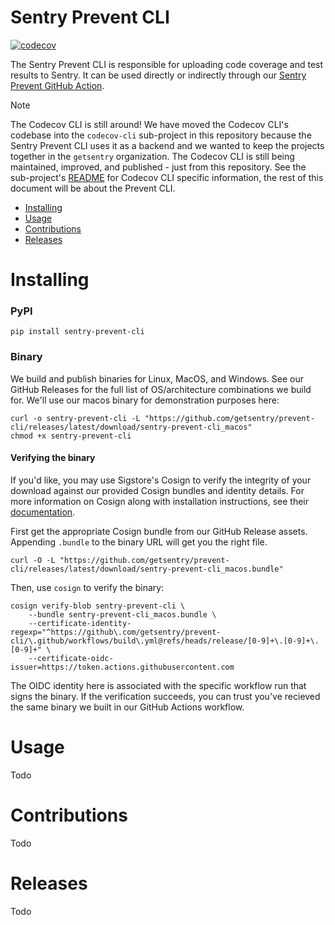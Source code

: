 # Sentry Prevent CLI

[![codecov](https://codecov.io/gh/getsentry/prevent-cli/branch/main/graph/badge.svg)](https://codecov.io/gh/getsentry/prevent-cli)

The Sentry Prevent CLI is responsible for uploading code coverage and test results to Sentry. It can be used directly or indirectly through our [Sentry Prevent GitHub Action](https://github.com/getsentry/prevent-action).

> [!NOTE]  
> The Codecov CLI is still around! We have moved the Codecov CLI's codebase into the `codecov-cli` sub-project in this repository because the Sentry Prevent CLI uses it as a backend and we wanted to keep the projects together in the `getsentry` organization. The Codecov CLI is still being maintained, improved, and published - just from this repository. See the sub-project's [README](/codecov-cli/README.md) for Codecov CLI specific information, the rest of this document will be about the Prevent CLI.

- [Installing](#installing)
- [Usage](#usage)
- [Contributions](#contributions)
- [Releases](#releases)

# Installing

### PyPI

```
pip install sentry-prevent-cli
```

### Binary

We build and publish binaries for Linux, MacOS, and Windows. See our GitHub Releases for the full list of OS/architecture combinations we build for. We'll use our macos binary for demonstration purposes here:
```
curl -o sentry-prevent-cli -L "https://github.com/getsentry/prevent-cli/releases/latest/download/sentry-prevent-cli_macos"
chmod +x sentry-prevent-cli
```

#### Verifying the binary
If you'd like, you may use Sigstore's Cosign to verify the integrity of your download against our provided Cosign bundles and identity details. For more information on Cosign along with installation instructions, see their [documentation](https://docs.sigstore.dev/cosign/system_config/installation).

First get the appropriate Cosign bundle from our GitHub Release assets. Appending `.bundle` to the binary URL will get you the right file.
```
curl -O -L "https://github.com/getsentry/prevent-cli/releases/latest/download/sentry-prevent-cli_macos.bundle"
```
Then, use `cosign` to verify the binary:
```
cosign verify-blob sentry-prevent-cli \
    --bundle sentry-prevent-cli_macos.bundle \
    --certificate-identity-regexp="^https://github\.com/getsentry/prevent-cli/\.github/workflows/build\.yml@refs/heads/release/[0-9]+\.[0-9]+\.[0-9]+" \
    --certificate-oidc-issuer=https://token.actions.githubusercontent.com
```
The OIDC identity here is associated with the specific workflow run that signs the binary. If the verification succeeds, you can trust you've recieved the same binary we built in our GitHub Actions workflow.

# Usage

Todo

# Contributions

Todo

# Releases

Todo
